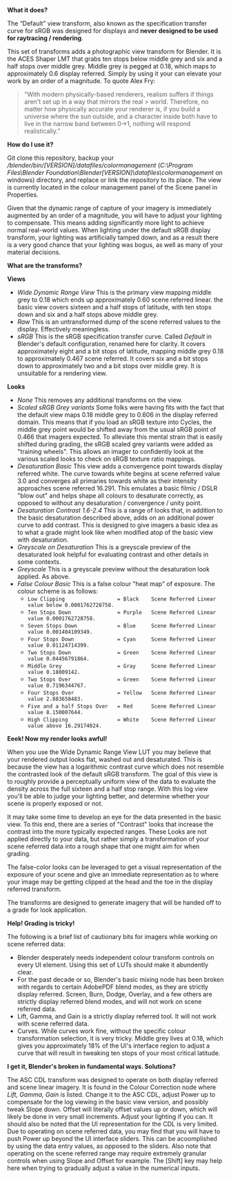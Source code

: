 **What it does?**

The “Default” view transform, also known as the specification transfer curve for sRGB was designed for displays and **never designed to be used for raytracing / rendering**.

This set of transforms adds a photographic view transform for Blender. It is the ACES Shaper LMT that grabs ten stops below middle grey
and six and a half stops over middle grey. Middle grey is pegged at 0.18, which maps to approximately 0.6
display referred. Simply by using it your can elevate your work by an order of a magnitude. To quote Alex Fry:

> "With modern physically-based renderers, realism suffers if things aren't set up in a way that mirrors the real > world. Therefore, no matter how physically accurate your renderer is, if you build a universe where the sun 
> outside, and a character inside both have to live in the narrow band between 0->1, nothing will respond
> realistically.”

**How do I use it?**

Git clone this repository, backup your */blender/bin/[VERSION]/datafiles/colormanagement* (*C:\Program Files\Blender Foundation\Blender\[VERSION]\datafiles\colormanagement* on windows) directory, and replace or link the repository to its place. The view is currently located in the colour management panel of the Scene panel in Properties.

Given that the dynamic range of capture of your imagery is immediately augmented by an order of a magnitude, you will have to adjust your lighting to compensate. This means adding significantly more light to achieve normal real-world values. When lighting under the default sRGB display transform, your lighting was artificially tamped down, and as a result there is a very good chance that your lighting was bogus, as well as many of your material decisions.

**What are the transforms?**

**Views**
 * *Wide Dynamic Range View* This is the primary view mapping middle grey to 0.18 which ends up approximately 0.60 scene referred linear.
 the basic view covers sixteen and a half stops of latitude, with ten stops down and six and a half stops above
 middle grey.
 * *Raw* This is an untransformed dump of the scene referred values to the display. Effectively meaningless.
 * *sRGB* This is the sRGB specification transfer curve. Called *Default* in Blender's default configuration,
 renamed here for clarity. It covers approximately eight and a bit stops of latitude, mapping middle grey 0.18 to
 approximately 0.467 scene referred. It covers six and a bit stops down to approximately two and a bit stops over
 middle grey. It is unsuitable for a rendering view.
 
**Looks**
 * *None* This removes any additional transforms on the view.
 * *Scaled sRGB Grey variants* Some folks were having fits with the fact that the default view maps 0.18 middle grey to 0.606 in the display referred domain. This means that if you load an sRGB texture into Cycles, the middle grey point would be shifted away from the usual sRGB point of 0.466 that imagers expected. To alleviate this mental strain that is easily shifted during grading, the sRGB scaled grey variants were added as "training wheels". This allows an imager to confidently look at the various scaled looks to check on sRGB texture ratio mappings.
 * *Desaturation Basic* This view adds a convergence point towards display referred white. The curve towards white begins at scene referred value 3.0 and converges all primaries towards white as their intensity approaches scene referred 16.291. This emulates a basic filmic / DSLR "blow out" and helps shape all colours to desaturate correctly, as opposed to without any desaturation / convergence / unity point.
 * *Desaturation Contrast 1.6-2.4* This is a range of looks that, in addition to the basic desaturation described above, adds on an additional power curve to add contrast. This is designed to give imagers a basic idea as to what a grade might look like when modified atop of the basic view with desaturation.
 * *Greyscale on Desaturation* This is a greyscale preview of the desaturated look helpful for evaluating contrast and other details in some contexts.
 * *Greyscale* This is a greyscale preview without the desaturation look applied. As above.
 * *False Colour Basic* This is a false colour "heat map" of exposure. The colour scheme is as follows:
   * ```Low Clipping                 = Black    Scene Referred Linear value below 0.0001762728758.```
   * ```Ten Stops Down               = Purple   Scene Referred Linear value 0.0001762728758.```
   * ```Seven Stops Down             = Blue     Scene Referred Linear value 0.001404109349.```
   * ```Four Stops Down              = Cyan     Scene Referred Linear value 0.01124714399.```
   * ```Two Stops Down               = Green    Scene Referred Linear value 0.04456791864.```
   * ```Middle Grey                  = Gray     Scene Referred Linear value 0.18009142.```
   * ```Two Stops Over               = Green    Scene Referred Linear value 0.7196344767.```
   * ```Four Stops Over              = Yellow   Scene Referred Linear value 2.883658483.```
   * ```Five and a half Stops Over   = Red      Scene Referred Linear value 8.150007644.```
   * ```High Clipping                = White    Scene Referred Linear value above 16.29174024.```

**Eeek! Now my render looks awful!**

When you use the Wide Dynamic Range View LUT you may believe that your rendered output looks flat, washed out and desaturated. This is because the view has a logarithmic contrast curve which does not resemble the contrasted look of the default sRGB transform. The goal of this view is to roughly provide a perceptually uniform view of the data to evaluate the density across the full sixteen and a half stop range. With this log view you'll be able to judge your lighting better, and determine whether your scene is properly exposed or not.

It may take some time to develop an eye for the data presented in the basic view. To this end, there are a series of "Contrast" looks that increase the contrast into the more typically expected ranges. These Looks are not applied directly to your data, but rather simply a transformation of your scene referred data into a rough shape that one might aim for when grading.

The false-color looks can be leveraged to get a visual representation of the exposure of your scene and give an immediate representation as to where your image may be getting clipped at the head and the toe in the display referred transform.

The transforms are designed to generate imagery that will be handed off to a grade for look application.

**Help! Grading is tricky!**

The following is a brief list of cautionary bits for imagers while working on scene referred data:
 * Blender desperately needs independent colour transform controls on every UI element. Using this set of LUTs should make it abundently clear.
 * For the past decade or so, Blender's basic mixing node has been broken with regards to certain AdobePDF blend modes, as they are strictly display referred. Screen, Burn, Dodge, Overlay, and a few others are strictly display referred blend modes, and will not work on scene referred data.
 * Lift, Gamma, and Gain is a strictly display referred tool. It will not work with scene referred data.
 * Curves. While curves work fine, without the specific colour transformation selection, it is very tricky. Middle
grey lives at 0.18, which gives you approximately 18% of the UI's interface region to adjust a curve that will
result in tweaking ten stops of your most critical latitude.

**I get it, Blender's broken in fundamental ways. Solutions?**

The ASC CDL transform was designed to operate on both display referred and scene linear imagery. It is found in
the Colour Correction node where *Lift, Gamma, Gain* is listed. Change it to the ASC CDL, adjust Power up to
compensate for the log viewing in the basic view version, and possibly tweak Slope down. Offset will literally
offset values up or down, which will likely be done in very small increments. Adjust your lighting if you can. It should also be noted that the UI representation for the CDL is very limited. Due to operating on scene referred data, you may find that you will have to push Power up beyond the UI interface sliders. This can be acoomplished by using the data entry values, as opposed to the sliders. Also note that operating on the scene referred range may require extremely granular controls when using Slope and Offset for example. The [Shift] key may help here when trying to gradually adjust a value in the numerical inputs.
